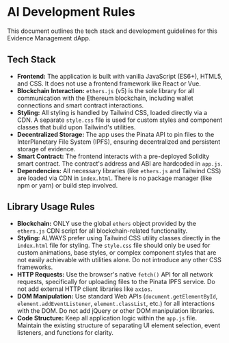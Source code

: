 # AI Development Rules

This document outlines the tech stack and development guidelines for this Evidence Management dApp.

## Tech Stack

*   **Frontend:** The application is built with vanilla JavaScript (ES6+), HTML5, and CSS. It does not use a frontend framework like React or Vue.
*   **Blockchain Interaction:** `ethers.js` (v5) is the sole library for all communication with the Ethereum blockchain, including wallet connections and smart contract interactions.
*   **Styling:** All styling is handled by Tailwind CSS, loaded directly via a CDN. A separate `style.css` file is used for custom styles and component classes that build upon Tailwind's utilities.
*   **Decentralized Storage:** The app uses the Pinata API to pin files to the InterPlanetary File System (IPFS), ensuring decentralized and persistent storage of evidence.
*   **Smart Contract:** The frontend interacts with a pre-deployed Solidity smart contract. The contract's address and ABI are hardcoded in `app.js`.
*   **Dependencies:** All necessary libraries (like `ethers.js` and Tailwind CSS) are loaded via CDN in `index.html`. There is no package manager (like npm or yarn) or build step involved.

## Library Usage Rules

*   **Blockchain:** ONLY use the global `ethers` object provided by the `ethers.js` CDN script for all blockchain-related functionality.
*   **Styling:** ALWAYS prefer using Tailwind CSS utility classes directly in the `index.html` file for styling. The `style.css` file should only be used for custom animations, base styles, or complex component styles that are not easily achievable with utilities alone. Do not introduce any other CSS frameworks.
*   **HTTP Requests:** Use the browser's native `fetch()` API for all network requests, specifically for uploading files to the Pinata IPFS service. Do not add external HTTP client libraries like `axios`.
*   **DOM Manipulation:** Use standard Web APIs (`document.getElementById`, `element.addEventListener`, `element.classList`, etc.) for all interactions with the DOM. Do not add jQuery or other DOM manipulation libraries.
*   **Code Structure:** Keep all application logic within the `app.js` file. Maintain the existing structure of separating UI element selection, event listeners, and functions for clarity.